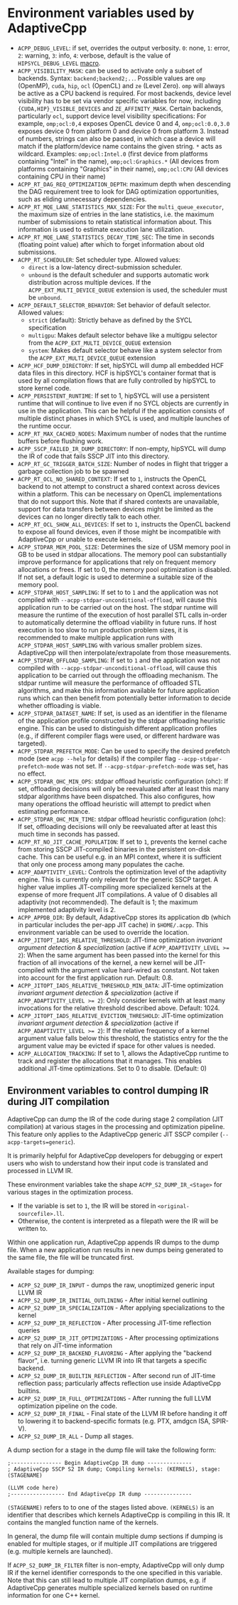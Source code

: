 # Environment variables used by AdaptiveCpp

* `ACPP_DEBUG_LEVEL`: if set, overrides the output verbosity. `0`: none, `1`: error, `2`: warning, `3`: info, `4`: verbose, default is the value of `HIPSYCL_DEBUG_LEVEL` [macro](macros.md).
* `ACPP_VISIBILITY_MASK`: can be used to activate only a subset of backends. Syntax: `backend;backend2;..`. Possible values are `omp` (OpenMP), `cuda`, `hip`, `ocl` (OpenCL) and `ze` (Level Zero). `omp` will always be active as a CPU backend is required. For most backends, device level visibility has to be set via vendor specific variables for now, including `{CUDA,HIP}_VISIBLE_DEVICES` and `ZE_AFFINITY_MASK`. Certain backends, particularly `ocl`, support device level visibility specifications: For example, `omp;ocl:0,4` exposes OpenCL device 0 and 4, `omp;ocl:0.0,3.0` exposes device 0 from platform 0 and device 0 from platform 3. Instead of numbers, strings can also be passed, in which case a device will match if the platform/device name contains the given string. `*` acts as wildcard. Examples: `omp;ocl:Intel.0` (first device from platforms containing "Intel" in the name), `omp;ocl:Graphics.*` (All devices from platforms containing "Graphics" in their name), `omp;ocl:CPU` (All devices containing CPU in their name)
* `ACPP_RT_DAG_REQ_OPTIMIZATION_DEPTH`: maximum depth when descending the DAG requirement tree to look for DAG optimization opportunities, such as eliding unnecessary dependencies.
* `ACPP_RT_MQE_LANE_STATISTICS_MAX_SIZE`: For the `multi_queue_executor`, the maximum size of entries in the lane statistics, i.e. the maximum number of submissions to retain statistical information about. This information is used to estimate execution lane utilization.
* `ACPP_RT_MQE_LANE_STATISTICS_DECAY_TIME_SEC`: The time in seconds (floating point value) after which to forget information about old submissions.
* `ACPP_RT_SCHEDULER`: Set scheduler type. Allowed values: 
    * `direct` is a low-latency direct-submission scheduler. 
    * `unbound` is the default scheduler and supports automatic work distribution across multiple devices. If the `ACPP_EXT_MULTI_DEVICE_QUEUE` extension is used, the scheduler must be `unbound`.
* `ACPP_DEFAULT_SELECTOR_BEHAVIOR`: Set behavior of default selector. Allowed values:
    * `strict` (default): Strictly behave as defined by the SYCL specification
    * `multigpu`: Makes default selector behave like a multigpu selector from the `ACPP_EXT_MULTI_DEVICE_QUEUE` extension
    * `system`: Makes default selector behave like a system selector from the `ACPP_EXT_MULTI_DEVICE_QUEUE` extension
* `ACPP_HCF_DUMP_DIRECTORY`: If set, hipSYCL will dump all embedded HCF data files in this directory. HCF is hipSYCL's container format that is used by all compilation flows that are fully controlled by hipSYCL to store kernel code.
* `ACPP_PERSISTENT_RUNTIME`: If set to 1, hipSYCL will use a persistent runtime that will continue to live even if no SYCL objects are currently in use in the application. This can be helpful if the application consists of multiple distinct phases in which SYCL is used, and multiple launches of the runtime occur.
* `ACPP_RT_MAX_CACHED_NODES`: Maximum number of nodes that the runtime buffers before flushing work.
* `ACPP_SSCP_FAILED_IR_DUMP_DIRECTORY`: If non-empty, hipSYCL will dump the IR of code that fails SSCP JIT into this directory.
* `ACPP_RT_GC_TRIGGER_BATCH_SIZE`: Number of nodes in flight that trigger a garbage collection job to be spawned
* `ACPP_RT_OCL_NO_SHARED_CONTEXT`: If set to `1`, instructs the OpenCL backend to not attempt to construct a shared context across devices within a platform. This can be necessary on OpenCL implementations that do not support this. Note that if shared contexts are unavailable, support for data transfers between devices might be limited as the devices can no longer directly talk to each other.
* `ACPP_RT_OCL_SHOW_ALL_DEVICES`: If set to `1`, instructs the OpenCL backend to expose all found devices, even if those might be incompatible with AdaptiveCpp or unable to execute kernels.
* `ACPP_STDPAR_MEM_POOL_SIZE`: Determines the size of USM memory pool in GB to be used in stdpar allocations. The memory pool can substantially improve performance for applications that rely on frequent memory allocations or frees. If set to 0, the memory pool optimization is disabled. If not set, a default logic is used to determine a suitable size of the memory pool.
* `ACPP_STDPAR_HOST_SAMPLING`: If set to to `1` and the application was not compiled with `--acpp-stdpar-unconditional-offload`, will cause this application run to be carried out on the host. The stdpar runtime will measure the runtime of the execution of host parallel STL calls in-order to automatically determine the offload viability in future runs. If host execution is too slow to run production problem sizes, it is recommended to make multiple application runs with `ACPP_STDPAR_HOST_SAMPLING` with various smaller problem sizes. AdaptiveCpp will then interpolate/extrapolate from those measurements.
* `ACPP_STDPAR_OFFLOAD_SAMPLING`: If set to `1` and the application was not compiled with `--acpp-stdpar-unconditional-offload`, will cause this application to be carried out through the offloading mechanism. The stdpar runtime will measure the performance of offloaded STL algorithms, and make this information available for future application runs which can then benefit from potentially better information to decide whether offloading is viable.
* `ACPP_STDPAR_DATASET_NAME`: If set, is used as an identifier in the filename of the application profile constructed by the stdpar offloading heuristic engine. This can be used to distinguish different application profiles (e.g., if different compiler flags were used, or different hardware was targeted).
* `ACPP_STDPAR_PREFETCH_MODE`: Can be used to specify the desired prefetch mode (see `acpp --help` for details) if the compiler flag `--acpp-stdpar-prefetch-mode` was not set. If `--acpp-stdpar-prefetch-mode` was set, has no effect.
* `ACPP_STDPAR_OHC_MIN_OPS`: stdpar offload heuristic configuration (ohc): If set, offloading decisions will only be reevaluated after at least this many stdpar algorithms have been dispatched. This also configures, how many operations the offload heuristic will attempt to predict when estimating performance.
* `ACPP_STDPAR_OHC_MIN_TIME`: stdpar offload heuristic configuration (ohc): If set, offloading decisions will only be reevaluated after at least this much time in seconds has passed.
* `ACPP_RT_NO_JIT_CACHE_POPULATION`: If set to `1`, prevents the kernel cache from storing SSCP JIT-compiled binaries in the persistent on-disk cache. This can be useful e.g. in an MPI context, where it is sufficient that only one process among many populates the cache.
* `ACPP_ADAPTIVITY_LEVEL`: Controls the optimization level of the adaptivity engine. This is currently only relevant for the generic SSCP target. A higher value implies JIT-compiling more specialized kernels at the expense of more frequent JIT compilations. A value of 0 disables all adaptivity (not recommended). The default is 1; the maximum implemented adaptivity level is 2.
* `ACPP_APPDB_DIR`: By default, AdaptiveCpp stores its application db (which in particular includes the per-app JIT cache) in `$HOME/.acpp`. This environment variable can be used to override the location.
* `ACPP_JITOPT_IADS_RELATIVE_THRESHOLD`: JIT-time optimization *invariant argument detection & specialization* (active if `ACPP_ADAPTIVITY_LEVEL >= 2`): When the same argument has been passed into the kernel for this fraction of all invocations of the kernel, a new kernel will be JIT-compiled with the argument value hard-wired as constant. Not taken into account for the first application run. Default: 0.8.
* `ACPP_JITOPT_IADS_RELATIVE_THRESHOLD_MIN_DATA`: JIT-time optimization *invariant argument detection & specialization* (active if `ACPP_ADAPTIVITY_LEVEL >= 2`): Only consider kernels with at least many invocations for the relative threshold described above. Default: 1024.
* `ACPP_JITOPT_IADS_RELATIVE_EVICTION_THRESHOLD`: JIT-time optimization *invariant argument detection & specialization* (active if `ACPP_ADAPTIVITY_LEVEL >= 2`): If the relative frequency of a kernel argument value falls below this threshold, the statistics entry for the the argument value may be evicted if space for other values is needed.
* `ACPP_ALLOCATION_TRACKING`: If set to 1, allows the AdaptiveCpp runtime to track and register the allocations that it manages. This enables additional JIT-time optimizations. Set to 0 to disable. (Default: 0)

## Environment variables to control dumping IR during JIT compilation

AdaptiveCpp can dump the IR of the code during stage 2 compilation (JIT compilation) at various stages in the processing and optimization pipeline.
This feature only applies to the AdaptiveCpp generic JIT SSCP compiler (`--acpp-targets=generic`).

It is primarily helpful for AdaptiveCpp developers for debugging or expert users who wish to understand how their input code is translated and processed in LLVM IR.

These environment variables take the shape `ACPP_S2_DUMP_IR_<Stage>` for various stages in the optimization process.
* If the variable is set to `1`, the IR will be stored in `<original-sourcefile>.ll`.
* Otherwise, the content is interpreted as a filepath were the IR will be written to.

Within one application run, AdaptiveCpp appends IR dumps to the dump file. When a new application run results in new dumps being generated to the same file, the file will be truncated first.

Available stages for dumping:

* `ACPP_S2_DUMP_IR_INPUT` - dumps the raw, unoptimized generic input LLVM IR
* `ACPP_S2_DUMP_IR_INITIAL_OUTLINING` - After initial kernel outlining
* `ACPP_S2_DUMP_IR_SPECIALIZATION` - After applying specializations to the kernel
* `ACPP_S2_DUMP_IR_REFLECTION` - After processing JIT-time reflection queries
* `ACPP_S2_DUMP_IR_JIT_OPTIMIZATIONS` - After processing optimizations that rely on JIT-time information
* `ACPP_S2_DUMP_IR_BACKEND_FLAVORING` - After applying the "backend flavor", i.e. turning generic LLVM IR into IR that targets a specific backend.
* `ACPP_S2_DUMP_IR_BUILTIN_REFLECTION` - After second run of JIT-time reflection pass; particularly affects reflection use inside AdaptiveCpp builtins.
* `ACPP_S2_DUMP_IR_FULL_OPTIMIZATIONS` - After running the full LLVM optimization pipeline on the code.
* `ACPP_S2_DUMP_IR_FINAL` - Final state of the LLVM IR before handing it off to lowering it to backend-specific formats (e.g. PTX, amdgcn ISA, SPIR-V).
* `ACPP_S2_DUMP_IR_ALL` - Dump all stages.


A dump section for a stage in the dump file will take the following form:
```
;---------------- Begin AdaptiveCpp IR dump --------------
; AdaptiveCpp SSCP S2 IR dump; Compiling kernels: (KERNELS), stage: (STAGENAME)

(LLVM code here)
;----------------- End AdaptiveCpp IR dump ---------------
```
`(STAGENAME)` refers to to one of the stages listed above. `(KERNELS)` is an identifier that describes which kernels AdaptiveCpp is compiling in this IR. It contains the mangled function name of the kernels.

In general, the dump file will contain multiple dump sections if dumping is enabled for multiple stages, or if multiple JIT compilations are triggered (e.g. multiple kernels are launched).

If `ACPP_S2_DUMP_IR_FILTER` filter is non-empty, AdaptiveCpp will only dump IR if the kernel identifier corresponds to the one specified in this variable.
Note that this can still lead to multiple JIT compilation dumps, e.g. if AdaptiveCpp generates multiple specialized kernels based on runtime information for one C++ kernel.


